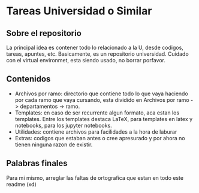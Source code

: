 # Tareas Universidad o Similar
## Sobre el repositorio
La principal idea es contener todo lo relacionado a la U, desde codigos, tareas, apuntes, etc. Basicamente, es un repositorio universidad.
Cuidado con el virtual environmet, esta siendo usado, no borrar porfavor.

## Contenidos
* Archivos por ramo: directorio que contiene todo lo que vaya haciendo por cada ramo que vaya cursando, esta dividido en Archivos por ramo -> departamentos -> ramo.
* Templates: en caso de ser recurrente algun formato, aca estan los templates. Entre los templates destaca LaTeX, para templates en latex y notebooks, para los jupyter notebooks.
* Utilidades: contiene archivos para facilidades a la hora de laburar
* Extras: codigos que estaban antes o cree apresurado y por ahora no tienen ninguna razon de existir.

## Palabras finales
Para mi mismo, arreglar las faltas de ortografica que estan en todo este readme (xd)


